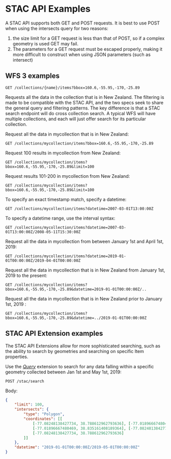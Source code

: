 # STAC API Examples

A STAC API supports both GET and POST requests. It is best to use POST when using the intersects query for two reasons:

1. the size limit for a GET request is less than that of POST, so if a complex geometry is used GET may fail.
2. The parameters for a GET request must be escaped properly, making it more difficult to construct when using JSON parameters (such as intersect)

## WFS 3 examples

```
GET /collections/{name}/items?bbox=160.6,-55.95,-170,-25.89
```

Requests all the data in the collection that is in New Zealand. The filtering is made to be compatible with the STAC API,
and the two specs seek to share the general query and filtering patterns. The key difference is that a STAC search endpoint
will do cross collection search. A typical WFS will have multiple collections, and each will just offer search for its particular
collection.

Request all the data in mycollection that is in New Zealand:

```
GET /collections/mycollection/items?bbox=160.6,-55.95,-170,-25.89
```

Request 100 results in mycollection from New Zealand:

```
GET /collections/mycollection/items?bbox=160.6,-55.95,-170,-25.89&limit=100
```

Request results 101-200 in mycollection from New Zealand:

```
GET /collections/mycollection/items?bbox=160.6,-55.95,-170,-25.89&limit=100
```

To specify an exact timestamp match, specify a datetime:

```
GET /collections/mycollection/items?datetime=2007-03-01T13:00:00Z
```

To specify a datetime range, use the interval syntax:

```
GET /collections/mycollection/items?datetime=2007-03-01T13:00:00Z/2008-05-11T15:30:00Z
```

Request all the data in mycollection from between January 1st and April 1st, 2019:

```
GET /collections/mycollection/items?datetime=2019-01-01T00:00:00Z/2019-04-01T00:00:00Z
```

Request all the data in mycollection that is in New Zealand from January 1st, 2019 to the present:

```
GET /collections/mycollection/items?bbox=160.6,-55.95,-170,-25.89&datetime=2019-01-01T00:00:00Z/..
```

Request all the data in mycollection that is in New Zealand prior to January 1st, 2019 :

```
GET /collections/mycollection/items?bbox=160.6,-55.95,-170,-25.89&datetime=../2019-01-01T00:00:00Z
```

## STAC API Extension examples

The STAC API Extensions allow for more sophisticated searching, such as the ability to search by geometries and searching on specific Item properties.

Use the *[Query](extensions/query/README.md)* extension to search for any data falling within a specific geometry collected between Jan 1st and May 1st, 2019:

```
POST /stac/search
```

Body:
```json
{
    "limit": 100,
    "intersects": {
        "type": "Polygon",
        "coordinates": [[
            [-77.08248138427734, 38.788612962793636], [-77.01896667480469, 38.788612962793636],
            [-77.01896667480469, 38.835161408189364], [-77.08248138427734, 38.835161408189364],
            [-77.08248138427734, 38.788612962793636]
        ]]
    },
    "datetime": "2019-01-01T00:00:00Z/2019-05-01T00:00:00Z"
}
```
